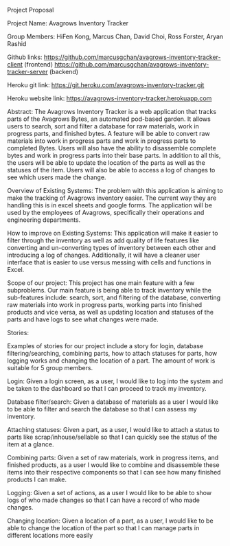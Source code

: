 Project Proposal

Project Name: Avagrows Inventory Tracker

Group Members: HiFen Kong, Marcus Chan, David Choi, Ross Forster, Aryan Rashid

Github links:
https://github.com/marcusgchan/avagrows-inventory-tracker-client (frontend)
https://github.com/marcusgchan/avagrows-inventory-tracker-server (backend)

Heroku git link:
https://git.heroku.com/avagrows-inventory-tracker.git

Heroku website link:
https://avagrows-inventory-tracker.herokuapp.com

Abstract:
The Avagrows Inventory Tracker is a web application that tracks parts of the Avagrows Bytes, an automated pod-based garden. It allows users to search, sort and filter a database for raw materials, work in progress parts, and finished bytes. A feature will be able to convert raw materials into work in progress parts and work in progress parts to completed Bytes. Users will also have the ability to disassemble complete bytes and work in progress parts into their base parts. In addition to all this, the users will be able to update the location of the parts as well as the statuses of the item. Users will also be able to access a log of changes to see which users made the change.

Overview of Existing Systems:
The problem with this application is aiming to make the tracking of Avagrows inventory easier. The current way they are handling this is in excel sheets and google forms. The application will be used by the employees of Avagrows, specifically their operations and engineering departments.

How to improve on Existing Systems:
This application will make it easier to filter through the inventory as well as add quality of life features like converting and un-converting types of inventory between each other and introducing a log of changes. Additionally, it will have a cleaner user interface that is easier to use versus messing with cells and functions in Excel.

Scope of our project:
This project has one main feature with a few subproblems. Our main feature is being able to track inventory while the sub-features include: search, sort, and filtering of the database,  converting raw materials into work in progress parts, working parts into finished products and vice versa, as well as updating location and statuses of the parts and have logs to see what changes were made. 
 
Stories:
    
Examples of stories for our project include a story for login, database filtering/searching, combining parts, how to attach statuses for parts, how logging works and changing the location of a part. The amount of work is suitable for 5 group members.

Login: Given a login screen, as a user, I would like to log into the system and be taken to the dashboard so that I can proceed to track my inventory.

Database filter/search: Given a database of materials as a user I would like to be able to filter and  search the database so that I can assess my inventory.

Attaching statuses: Given a part, as a user, I would like to attach a status to parts like scrap/inhouse/sellable so that I can quickly see the status of the item at a glance.

Combining parts: Given a set of raw materials, work in progress items, and finished products, as a user I would like to combine and disassemble these items into their respective components so that I can see how many finished products I can make.

Logging: Given a set of actions, as a user I would like to be able to show logs of who made changes so that I can have a record of who made changes.

Changing location: Given a location of a part, as a user, I would like to be able to change the location of the part so that I can manage parts in different locations more easily